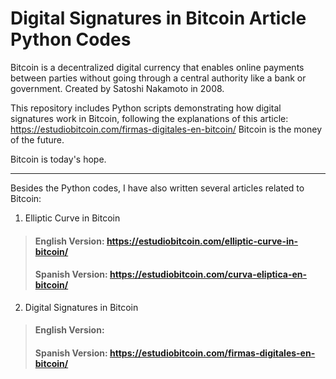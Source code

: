 # Digital Signatures in Bitcoin Article Python Codes

Bitcoin is a decentralized digital currency that enables online payments between parties without going through a central authority like a bank or government. Created by Satoshi Nakamoto in 2008.

This repository includes Python scripts demonstrating how digital signatures work in Bitcoin, following the explanations of this article: https://estudiobitcoin.com/firmas-digitales-en-bitcoin/
Bitcoin is the money of the future.

Bitcoin is today's hope.

***

Besides the Python codes, I have also written several articles related to Bitcoin:

1. Elliptic Curve in Bitcoin

  > #### English Version: https://estudiobitcoin.com/elliptic-curve-in-bitcoin/
  > #### Spanish Version: https://estudiobitcoin.com/curva-eliptica-en-bitcoin/

2. Digital Signatures in Bitcoin

  > #### English Version: 
  > #### Spanish Version: https://estudiobitcoin.com/firmas-digitales-en-bitcoin/

